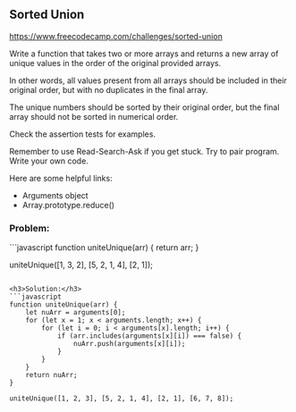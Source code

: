 <h2>Sorted Union</h2>

https://www.freecodecamp.com/challenges/sorted-union

Write a function that takes two or more arrays and returns a new array of unique values in the order of the original provided arrays.

In other words, all values present from all arrays should be included in their original order, but with no duplicates in the final array.

The unique numbers should be sorted by their original order, but the final array should not be sorted in numerical order.

Check the assertion tests for examples.

Remember to use Read-Search-Ask if you get stuck. Try to pair program. Write your own code.

Here are some helpful links:

- Arguments object
- Array.prototype.reduce()

<h3>Problem:</h3>
```javascript
function uniteUnique(arr) {
  return arr;
}

uniteUnique([1, 3, 2], [5, 2, 1, 4], [2, 1]);
```

<h3>Solution:</h3>
```javascript
function uniteUnique(arr) {
    let nuArr = arguments[0];
    for (let x = 1; x < arguments.length; x++) {
        for (let i = 0; i < arguments[x].length; i++) {
            if (arr.includes(arguments[x][i]) === false) {
                nuArr.push(arguments[x][i]);
            }
        }
    }
    return nuArr;
}

uniteUnique([1, 2, 3], [5, 2, 1, 4], [2, 1], [6, 7, 8]);
```
